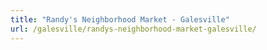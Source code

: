 ```yaml
---
title: "Randy's Neighborhood Market - Galesville"
url: /galesville/randys-neighborhood-market-galesville/
---
```

